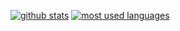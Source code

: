 [![github stats](https://github-readme-stats.vercel.app/api?username=GregTCLTK&show_icons=true&title_color=fff&icon_color=79ff97&text_color=9f9f9f&bg_color=151515&count_private=true)](https://github.com/GregTCLTK)
[![most used languages](https://github-readme-stats.vercel.app/api/top-langs/?username=GregTCLTK&layout=compact&show_icons=true&title_color=fff&icon_color=79ff97&text_color=9f9f9f&bg_color=151515&count_private=true)](https://github.com/GregTCLTK)
